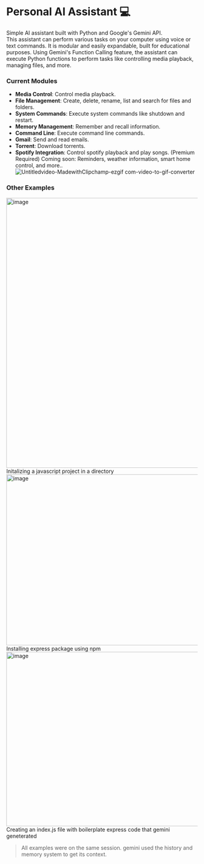 
# Personal AI Assistant 💻

Simple AI assistant built with Python and Google's Gemini API. <br>
This assistant can perform various tasks on your computer using voice or text commands. It is modular and easily expandable, built for educational purposes.
Using Gemini's Function Calling feature, the assistant can execute Python functions to perform tasks like controlling media playback, managing files, and more.

### Current Modules

- **Media Control**: Control media playback.
- **File Management**: Create, delete, rename, list and search for files and folders.
- **System Commands**: Execute system commands like shutdown and restart.
- **Memory Management**: Remember and recall information.
- **Command Line**: Execute command line commands.
- **Gmail**: Send and read emails.
- **Torrent**: Download torrents.
- **Spotify Integration**: Control spotify playback and play songs. (Premium Required)
  Coming soon: Reminders, weather information, smart home control, and more..
  ![Untitledvideo-MadewithClipchamp-ezgif com-video-to-gif-converter](https://github.com/user-attachments/assets/f97ebf02-e275-4e61-8568-1b0933acd6e6)

### Other Examples

<img width="1737" height="709" alt="image" src="https://github.com/user-attachments/assets/10853a67-9be4-4459-9421-d0fbb528c61c" />
Initalizing a javascript project in a directory

<img width="1743" height="449" alt="image" src="https://github.com/user-attachments/assets/296b74f3-3d2f-4062-9bc3-fd0321eb4d0b" />
Installing express package using npm

<img width="1750" height="458" alt="image" src="https://github.com/user-attachments/assets/f55a9970-7fd8-4418-9445-11c3fd6a23e5" />
Creating an index.js file with boilerplate express code that gemini geneterated

> All examples were on the same session. gemini used the history and memory system to get its context.
